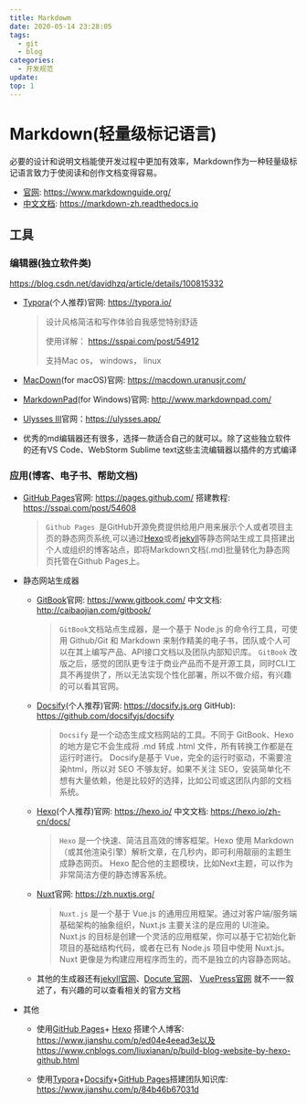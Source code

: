 ```yaml
---
title: Markdowm
date: 2020-05-14 23:28:05
tags: 
  - git
  - blog
categories: 
  - 开发规范
update: 
top: 1
---
```


# Markdown(轻量级标记语言)

必要的设计和说明文档能使开发过程中更加有效率，Markdown作为一种轻量级标记语言致力于使阅读和创作文档变得容易。

- [官网](https://www.markdownguide.org/): <https://www.markdownguide.org/>
- [中文文档](https://markdown-zh.readthedocs.io): <https://markdown-zh.readthedocs.io>

<!-- more -->

## 工具

### 编辑器(独立软件类)

<https://blog.csdn.net/davidhzq/article/details/100815332>

- [Typora](https://typora.io/)(个人推荐)官网: <https://typora.io/>   

  > 设计风格简洁和写作体验自我感觉特别舒适
  >
  > 使用详解： <https://sspai.com/post/54912>
  >
  > 支持Mac os， windows， linux

- [MacDown](https://macdown.uranusjr.com/)(for macOS)官网: <https://macdown.uranusjr.com/>

- [MarkdownPad](http://www.markdownpad.com/)(for Windows)官网: <http://www.markdownpad.com/>

- [Ulysses III](https://ulysses.app/)官网：<https://ulysses.app/>

- 优秀的md编辑器还有很多，选择一款适合自己的就可以。除了这些独立软件的还有VS Code、WebStorm Sublime text这些主流编辑器以插件的方式编译


### 应用(博客、电子书、帮助文档)

- [GitHub Pages](https://pages.github.com/)官网: https://pages.github.com/    搭建教程: https://sspai.com/post/54608

  >`Github Pages `是GitHub开源免费提供给用户用来展示个人或者项目主页的静态网页系统,可以通过[Hexo](https://hexo.io/)或者[jekyll](http://jekyllcn.com/)等静态网站生成工具搭建出个人或组织的博客站点，即将Markdown文档(.md)批量转化为静态网页托管在Github Pages上。

- 静态网站生成器

  - [GitBook](https://www.gitbook.com/)官网: <https://www.gitbook.com/> 	中文文档: <http://caibaojian.com/gitbook/>

    >`GitBook`文档站点生成器，是一个基于 Node.js 的命令行工具，可使用 Github/Git 和 Markdown 来制作精美的电子书，团队或个人可以在其上编写产品、API接口文档以及团队内部知识库。
    >`GitBook` 改版之后，感觉的团队更专注于商业产品而不是开源工具，同时CLI工具不再提供了，所以无法实现个性化部署，所以不做介绍，有兴趣的可以看其官网。

  - [Docsify](https://docsify.js.org)(个人推荐)官网: <https://docsify.js.org>     GitHub): <https://github.com/docsifyjs/docsify>

    > `Docsify` 是一个动态生成文档网站的工具。不同于 GitBook、Hexo 的地方是它不会生成将 .md 转成 .html 文件，所有转换工作都是在运行时进行。
    > Docsify是基于 Vue，完全的运行时驱动，不需要渲染html，所以对 SEO 不够友好。如果不关注 SEO，安装简单化不想有大量依赖，他是比较好的选择，比如公司或这团队内部的文档系统。

  - [Hexo](https://hexo.io/)(个人推荐)官网: https://hexo.io/     中文文档: <https://hexo.io/zh-cn/docs/>

    > `Hexo` 是一个快速、简洁且高效的博客框架。Hexo 使用 Markdown（或其他渲染引擎）解析文章，在几秒内，即可利用靓丽的主题生成静态网页。
    > Hexo 配合他的主题模块，比如Next主题，可以作为非常简洁方便的静态博客系统。

  - [Nuxt](https://zh.nuxtjs.org/)官网: <https://zh.nuxtjs.org/>

    >`Nuxt.js` 是一个基于 Vue.js 的通用应用框架。通过对客户端/服务端基础架构的抽象组织，Nuxt.js 主要关注的是应用的 UI渲染。Nuxt.js 的目标是创建一个灵活的应用框架，你可以基于它初始化新项目的基础结构代码，或者在已有 Node.js 项目中使用 Nuxt.js。
    >Nuxt 更像是为构建应用程序而生的，而不是独立的内容静态网站。

  - 其他的生成器还有[jekyll官网](http://jekyllcn.com/)、[Docute 官网](https://docute.org/zh/)、 [VuePress官网](https://vuepress.vuejs.org/zh/) 就不一一叙述了，有兴趣的可以查看相关的官方文档

- 其他

  - 使用[GitHub Pages](https://pages.github.com/)+ [Hexo](https://hexo.io/) 搭建个人博客: https://www.jianshu.com/p/ed04e4eead3e以及https://www.cnblogs.com/liuxianan/p/build-blog-website-by-hexo-github.html

  - 使用[Typora](https://typora.io/)+[Docsify](https://docsify.js.org)+[GitHub Pages](https://pages.github.com/)搭建团队知识库: https://www.jianshu.com/p/84b46b67031d

